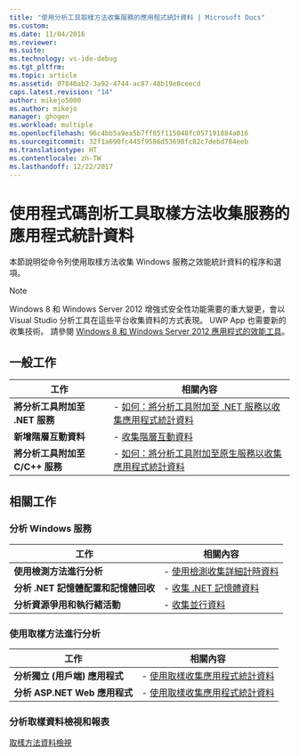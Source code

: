 ```yaml
---
title: "使用分析工具取樣方法收集服務的應用程式統計資料 | Microsoft Docs"
ms.custom: 
ms.date: 11/04/2016
ms.reviewer: 
ms.suite: 
ms.technology: vs-ide-debug
ms.tgt_pltfrm: 
ms.topic: article
ms.assetid: 07840ab2-3a92-4744-ac87-48b19e0ceecd
caps.latest.revision: "14"
author: mikejo5000
ms.author: mikejo
manager: ghogen
ms.workload: multiple
ms.openlocfilehash: 96c4bb5a9ea5b7ff85f115048fc057191884a016
ms.sourcegitcommit: 32f1a690fc445f9586d53698fc82c7debd784eeb
ms.translationtype: HT
ms.contentlocale: zh-TW
ms.lasthandoff: 12/22/2017
---
```

# <a name="collecting-application-statistics-for-services-by-using-the-profiler-sampling-method"></a>使用程式碼剖析工具取樣方法收集服務的應用程式統計資料
本節說明從命令列使用取樣方法收集 Windows 服務之效能統計資料的程序和選項。  
  
> [!NOTE]
>  Windows 8 和 Windows Server 2012 增強式安全性功能需要的重大變更，會以 Visual Studio 分析工具在這些平台收集資料的方式表現。 UWP App 也需要新的收集技術。 請參閱 [Windows 8 和 Windows Server 2012 應用程式的效能工具](../profiling/performance-tools-on-windows-8-and-windows-server-2012-applications.md)。  
  
## <a name="common-tasks"></a>一般工作  
  
|工作|相關內容|  
|----------|---------------------|  
|**將分析工具附加至 .NET 服務**|-   [如何：將分析工具附加至 .NET 服務以收集應用程式統計資料](../profiling/how-to-attach-the-profiler-to-a-dotnet-service-to-collect-application-statistics-by-using-the-command-line.md)|  
|**新增階層互動資料**|-   [收集階層互動資料](../profiling/adding-tier-interaction-data-from-the-command-line.md)|  
|**將分析工具附加至 C/C++ 服務**|-   [如何：將分析工具附加至原生服務以收集應用程式統計資料](../profiling/how-to-attach-the-profiler-to-a-native-service-to-collect-application-statistics-by-using-the-command-line.md)|  
  
## <a name="related-tasks"></a>相關工作  
  
### <a name="profiling-windows-services"></a>分析 Windows 服務  
  
|工作|相關內容|  
|----------|---------------------|  
|**使用檢測方法進行分析**|-   [使用檢測收集詳細計時資料](../profiling/collecting-detailed-timing-data-for-services-by-using-the-instrumentation-method-from-the-profiler-command-line.md)|  
|**分析 .NET 記憶體配置和記憶體回收**|-   [收集 .NET 記憶體資料](../profiling/collecting-memory-data-from-dotnet-framework-services-by-using-the-profiler-command-line.md)|  
|**分析資源爭用和執行緒活動**|-   [收集並行資料](../profiling/collecting-concurrency-data-for-a-service-by-using-the-profiler-command-line.md)|  
  
### <a name="profiling-by-using-the-sampling-method"></a>使用取樣方法進行分析  
  
|工作|相關內容|  
|----------|---------------------|  
|**分析獨立 (用戶端) 應用程式**|-   [使用取樣收集應用程式統計資料](../profiling/collecting-application-statistics-for-stand-alone-applications-by-using-the-profiler-command-line.md)|  
|**分析 ASP.NET Web 應用程式**|-   [使用取樣收集應用程式統計資料](../profiling/collecting-application-statistics-for-aspnet-web-applications-using-the-profiler-sampling-method-from-the-command-line.md)|  
  
### <a name="analyzing-sampling-data-views-and-reports"></a>分析取樣資料檢視和報表  
 [取樣方法資料檢視](../profiling/profiler-sampling-method-data-views.md)
